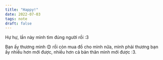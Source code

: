 ```yaml
---
title: "Happy!"
date: 2022-07-03
tags: note
draft: false
---
```


Hự hự, lần này mình tìm đúng người rồi :3

Bạn ấy thương mình 😊 rồi còn mua đồ cho mình nữa, mình phải thương bạn ấy nhiều hơn mới được, nhiều hơn cả bản thân mình mới được :3.
